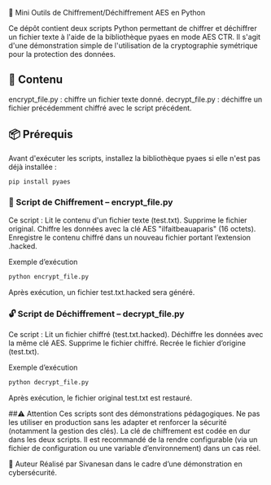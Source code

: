 🔐 Mini Outils de Chiffrement/Déchiffrement AES en Python

Ce dépôt contient deux scripts Python permettant de chiffrer et déchiffrer un fichier texte à l'aide de la bibliothèque pyaes en mode AES CTR. Il s'agit d'une démonstration simple de l'utilisation de la cryptographie symétrique pour la protection des données.

## 📁 Contenu
encrypt_file.py : chiffre un fichier texte donné.
decrypt_file.py : déchiffre un fichier précédemment chiffré avec le script précédent.

## 📦 Prérequis

Avant d'exécuter les scripts, installez la bibliothèque pyaes si elle n'est pas déjà installée :
```bash
pip install pyaes
```

### 🔐 Script de Chiffrement – encrypt_file.py
Ce script :
Lit le contenu d'un fichier texte (test.txt).
Supprime le fichier original.
Chiffre les données avec la clé AES "ilfaitbeauaparis" (16 octets).
Enregistre le contenu chiffré dans un nouveau fichier portant l’extension .hacked.

Exemple d’exécution
```bash
python encrypt_file.py
```
Après exécution, un fichier test.txt.hacked sera généré.

### 🔓 Script de Déchiffrement – decrypt_file.py
Ce script :
Lit un fichier chiffré (test.txt.hacked).
Déchiffre les données avec la même clé AES.
Supprime le fichier chiffré.
Recrée le fichier d’origine (test.txt).

Exemple d’exécution
```bash
python decrypt_file.py
```
Après exécution, le fichier original test.txt est restauré.

##⚠️ Attention
Ces scripts sont des démonstrations pédagogiques. Ne pas les utiliser en production sans les adapter et renforcer la sécurité (notamment la gestion des clés).
La clé de chiffrement est codée en dur dans les deux scripts. Il est recommandé de la rendre configurable (via un fichier de configuration ou une variable d’environnement) dans un cas réel.

👤 Auteur
Réalisé par Sivanesan dans le cadre d’une démonstration en cybersécurité.
